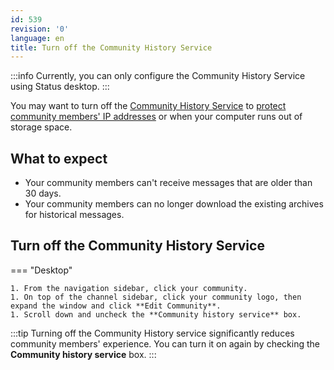 ```yaml
---
id: 539
revision: '0'
language: en
title: Turn off the Community History Service
---
```


:::info
Currently, you can only configure the Community History Service using Status desktop.
:::

You may want to turn off the [Community History Service](./about-the-community-history-service.md) to [protect community members' IP addresses](./about-the-community-history-service#how-chs-works.md) or when your computer runs out of storage space.

## What to expect

- Your community members can't receive messages that are older than 30 days.
- Your community members can no longer download the existing archives for historical messages.

## Turn off the Community History Service

=== "Desktop"

    1. From the navigation sidebar, click your community.
    1. On top of the channel sidebar, click your community logo, then expand the window and click **Edit Community**.
    1. Scroll down and uncheck the **Community history service** box.

:::tip
Turning off the Community History service significantly reduces community members' experience. You can turn it on again by checking the **Community history service** box.
:::
